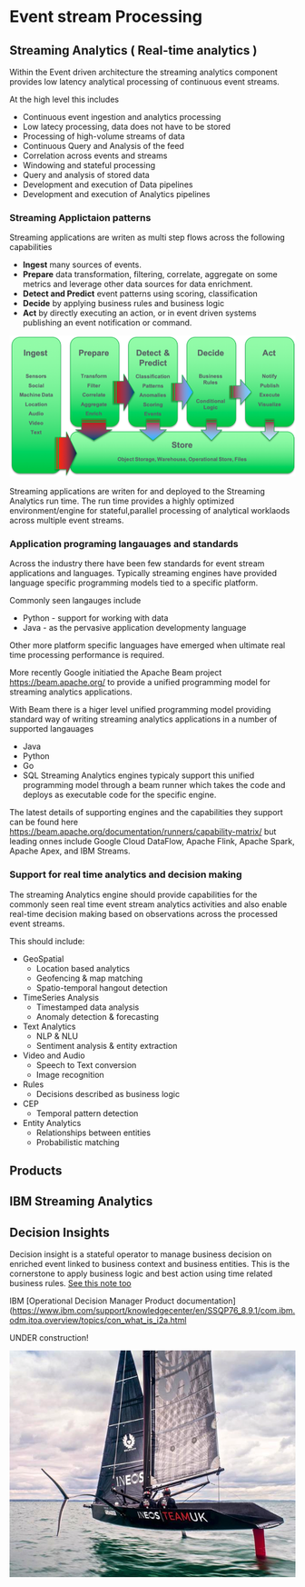 # Event stream Processing

## Streaming Analytics ( Real-time analytics )
Within the Event driven architecture the streaming analytics component provides low latency analytical processing of continuous event streams.

At the high level this includes

* Continuous event ingestion and analytics processing
* Low latecy processing, data does not have to be stored
* Processing of high-volume streams of data
* Continuous Query and Analysis of the feed
* Correlation across events and streams
* Windowing and stateful processing
* Query and analysis of stored data
* Development and execution of Data pipelines
* Development and execution of Analytics pipelines

### Streaming Applictaion patterns
Streaming applications are writen as multi step flows across the following capabilities

* **Ingest** many sources of events.
* **Prepare** data transformation, filtering, correlate, aggregate on some metrics and leverage other data sources for data enrichment.
* **Detect and Predict** event patterns using scoring, classification
* **Decide** by applying business rules and business logic
* **Act** by directly executing an action,  or in event driven systems publishing an event notification or command.

![](rt-analytics-app-pattern.png)

Streaming applications are writen for and deployed to the Streaming Analytics run time.  The run time provides a highly optimized  environment/engine for stateful,parallel processing of analytical worklaods across multiple event streams.

### Application programing langauages and standards
Across the industry there have been few standards for event stream applications and languages.  Typically streaming engines have provided language specific programming models tied to a specific platform.

Commonly seen langauges include
* Python - support for working with data
* Java -  as the pervasive application developmenty language

Other more platform specific languages have emerged when ultimate real time processing performance is required.

More recently Google initiatied the Apache Beam project https://beam.apache.org/ to provide a unified programming model for streaming analytics applications.

With Beam there is a higer level unified programming model providing standard way of writing streaming analytics applications in a number of supported langauages
* Java
* Python
* Go
* SQL
Streaming Analytics engines typicaly support this unified programming model through a beam runner which takes the code and deploys as executable code for the specific engine.

The latest details of supporting engines and the capabilities they support can be found here
https://beam.apache.org/documentation/runners/capability-matrix/
but leading onnes include Google Cloud DataFlow, Apache Flink, Apache Spark, Apache Apex,  and IBM Streams.


### Support for real time analytics and decision making

The streaming Analytics engine should provide capabilities for the commonly seen real time event stream analytics activities and also enable real-time decision making based on observations across the processed event streams.

This should include:

* GeoSpatial
  - Location based analytics
  - Geofencing & map matching
  - Spatio-temporal hangout detection
* TimeSeries Analysis
  - Timestamped data analysis
  - Anomaly detection & forecasting
* Text Analytics
  - NLP & NLU
  - Sentiment analysis & entity extraction
* Video and Audio
  - Speech to Text conversion
  - Image recognition
* Rules
  - Decisions described as business logic
* CEP
  - Temporal pattern detection
* Entity Analytics
  - Relationships between entities
  - Probabilistic matching



## Products
## IBM Streaming Analytics

## Decision Insights
Decision insight is a stateful operator to manage business decision on enriched event linked to business context and business entities. This is the cornerstone to apply business logic and best action using time related business rules.
[See this note too](../dsi/README.md)

IBM [Operational Decision Manager Product documentation](https://www.ibm.com/support/knowledgecenter/en/SSQP76_8.9.1/com.ibm.odm.itoa.overview/topics/con_what_is_i2a.html


UNDER construction!

![](../under-construction.png)
